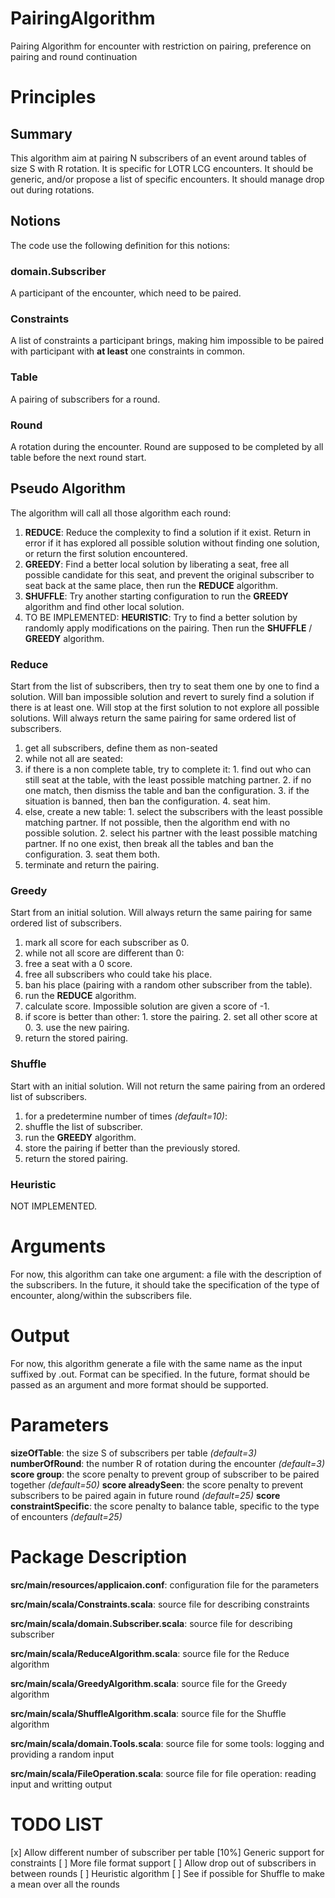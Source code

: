 # PairingAlgorithm
Pairing Algorithm for encounter with restriction on pairing, preference on pairing and round continuation

# Principles
## Summary
This algorithm aim at pairing N subscribers of an event around tables of size S with R rotation.
It is specific for LOTR LCG encounters.
It should be generic, and/or propose a list of specific encounters.
It should manage drop out during rotations.
## Notions
The code use the following definition for this notions:
### domain.Subscriber
A participant of the encounter, which need to be paired.
### Constraints
A list of constraints a participant brings, making him impossible to be paired with participant with __at least__ one constraints in common.
### Table
A pairing of subscribers for a round.
### Round
A rotation during the encounter. Round are supposed to be completed by all table before the next round start.
## Pseudo Algorithm
The algorithm will call all those algorithm each round:

1. **REDUCE**: Reduce the complexity to find a solution if it exist. Return in error if it has explored all possible solution without finding one solution, or return the first solution encountered. 
2. **GREEDY**: Find a better local solution by liberating a seat, free all possible candidate for this seat, and prevent the original subscriber to seat back at the same place, then run the **REDUCE** algorithm.
3. **SHUFFLE**: Try another starting configuration to run the **GREEDY** algorithm and find other local solution.    
4. TO BE IMPLEMENTED: **HEURISTIC**: Try to find a better solution by randomly apply modifications on the pairing. Then run the **SHUFFLE** / **GREEDY** algorithm.

### Reduce
Start from the list of subscribers, then try to seat them one by one to find a solution. 
Will ban impossible solution and revert to surely find a solution if there is at least one.
Will stop at the first solution to not explore all possible solutions.
Will always return the same pairing for same ordered list of subscribers.

1. get all subscribers, define them as non-seated
2. while not all are seated:
  1. if there is a non complete table, try to complete it:
    1. find out who can still seat at the table, with the least possible matching partner. 
    2. if no one match, then dismiss the table and ban the configuration.
    3. if the situation is banned, then ban the configuration.
    4. seat him.
  2. else, create a new table:
    1. select the subscribers with the least possible matching partner. If not possible, then the algorithm end with no possible solution.
    2. select his partner with the least possible matching partner. If no one exist, then break all the tables and ban the configuration.
    3. seat them both.
3. terminate and return the pairing.

### Greedy
Start from an initial solution.
Will always return the same pairing for same ordered list of subscribers.

1. mark all score for each subscriber as 0.
2. while not all score are different than 0:
  1. free a seat with a 0 score.
  2. free all subscribers who could take his place.
  3. ban his place (pairing with a random other subscriber from the table).
  4. run the **REDUCE** algorithm.
  5. calculate score. Impossible solution are given a score of -1. 
  6. if score is better than other:
    1. store the pairing.
    2. set all other score at 0.
    3. use the new pairing.
3. return the stored pairing.

### Shuffle
Start with an initial solution.
Will not return the same pairing from an ordered list of subscribers.

1. for a predetermine number of times _(default=10)_:
  1. shuffle the list of subscriber.
  2. run the **GREEDY** algorithm.
  3. store the pairing if better than the previously stored.
2. return the stored pairing.

### Heuristic
NOT IMPLEMENTED.

# Arguments
For now, this algorithm can take one argument: a file with the description of the subscribers.
In the future, it should take the specification of the type of encounter, along/within the subscribers file.

# Output
For now, this algorithm generate a file with the same name as the input suffixed by .out. Format can be specified.
In the future, format should be passed as an argument and more format should be supported. 

# Parameters

__sizeOfTable__: the size S of subscribers per table _(default=3)_
__numberOfRound__: the number R of rotation during the encounter _(default=3)_
__score group__: the score penalty to prevent group of subscriber to be paired together _(default=50)_ 
__score alreadySeen__: the score penalty to prevent subscribers to be paired again in future round _(default=25)_
__score constraintSpecific__: the score penalty to balance table, specific to the type of encounters _(default=25)_

# Package Description

__src/main/resources/applicaion.conf__: configuration file for the parameters

__src/main/scala/Constraints.scala__: source file for describing constraints

__src/main/scala/domain.Subscriber.scala__: source file for describing subscriber

__src/main/scala/ReduceAlgorithm.scala__: source file for the Reduce algorithm

__src/main/scala/GreedyAlgorithm.scala__: source file for the Greedy algorithm

__src/main/scala/ShuffleAlgorithm.scala__: source file for the Shuffle algorithm

__src/main/scala/domain.Tools.scala__: source file for some tools: logging and providing a random input

__src/main/scala/FileOperation.scala__: source file for file operation: reading input and writting output

# TODO LIST

[x] Allow different number of subscriber per table 
[10%] Generic support for constraints
[ ] More file format support
[ ] Allow drop out of subscribers in between rounds
[ ] Heuristic algorithm
[ ] See if possible for Shuffle to make a mean over all the rounds
